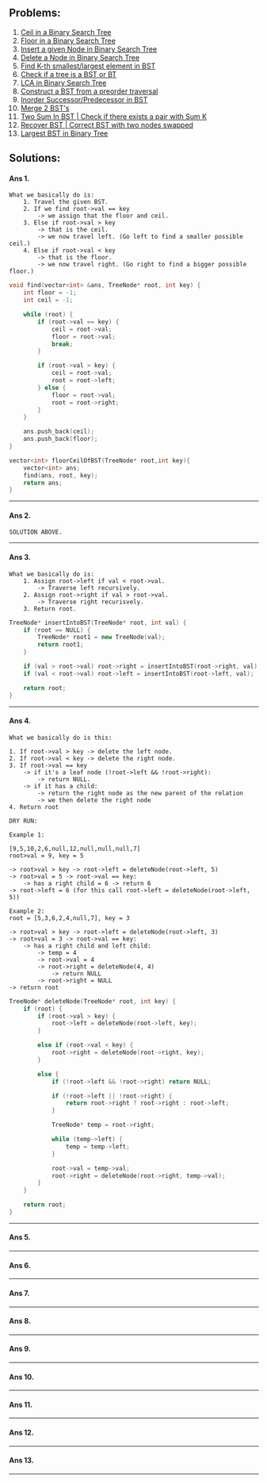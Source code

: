 ## Problems:

1. [Ceil in a Binary Search Tree](#ans-1)
2. [Floor in a Binary Search Tree](#ans-2)
3. [Insert a given Node in Binary Search Tree](#ans-3)
4. [Delete a Node in Binary Search Tree](#ans-4)
5. [Find K-th smallest/largest element in BST](#ans-5)
6. [Check if a tree is a BST or BT](#ans-6)
7. [LCA in Binary Search Tree](#ans-7)
8. [Construct a BST from a preorder traversal](#ans-8)
9. [Inorder Successor/Predecessor in BST](#ans-9)
10. [Merge 2 BST's](#ans-10)
11. [Two Sum In BST | Check if there exists a pair with Sum K](#ans-11)
12. [Recover BST | Correct BST with two nodes swapped](#ans-12)
13. [Largest BST in Binary Tree](#ans-13)

## Solutions:

#### Ans 1.
    What we basically do is:
        1. Travel the given BST.
        2. If we find root->val == key 
            -> we assign that the floor and ceil.
        3. Else if root->val > key 
            -> that is the ceil.
            -> we now travel left. (Go left to find a smaller possible ceil.)
        4. Else if root->val < key 
            -> that is the floor.
            -> we now travel right. (Go right to find a bigger possible floor.)

```cpp
void find(vector<int> &ans, TreeNode* root, int key) {
    int floor = -1;
    int ceil = -1;

    while (root) {
        if (root->val == key) {
            ceil = root->val;
            floor = root->val;
            break;
        }

        if (root->val > key) {
            ceil = root->val;
            root = root->left;
        } else {
            floor = root->val;
            root = root->right;
        }
    }   

    ans.push_back(ceil);
    ans.push_back(floor);
}

vector<int> floorCeilOfBST(TreeNode* root,int key){
    vector<int> ans;
    find(ans, root, key);
    return ans;
}
```
_______________________________________________________________

#### Ans 2.
    SOLUTION ABOVE.
_______________________________________________________________

#### Ans 3.
    What we basically do is:
        1. Assign root->left if val < root->val.
            -> Traverse left recursively.
        2. Assign root->right if val > root->val.
            -> Traverse right recurisvely.
        3. Return root.

```cpp
TreeNode* insertIntoBST(TreeNode* root, int val) {
    if (root == NULL) {
        TreeNode* root1 = new TreeNode(val);
        return root1;   
    }

    if (val > root->val) root->right = insertIntoBST(root->right, val);
    if (val < root->val) root->left = insertIntoBST(root->left, val);

    return root;
}
```
_______________________________________________________________

#### Ans 4.
    What we basically do is this:
    
    1. If root->val > key -> delete the left node.
    2. If root->val < key -> delete the right node.
    3. If root->val == key
        -> if it's a leaf node (!root->left && !root->right):
            -> return NULL.
        -> if it has a child:
            -> return the right node as the new parent of the relation
            -> we then delete the right node
    4. Return root

    DRY RUN:

    Example 1:

    [9,5,10,2,6,null,12,null,null,null,7]
	root>val = 9, key = 5
	
	-> root>val > key -> root->left = deleteNode(root->left, 5)
	-> root>val = 5 -> root->val == key:
		-> has a right child = 6 -> return 6
	-> root->left = 6 (for this call root->left = deleteNode(root->left, 5))

    Example 2:
    root = [5,3,6,2,4,null,7], key = 3

    -> root>val > key -> root->left = deleteNode(root->left, 3)
	-> root>val = 3 -> root->val == key:
		-> has a right child and left child:
            -> temp = 4
            -> root->val = 4
            -> root->right = deleteNode(4, 4)
                -> return NULL
            -> root->right = NULL
    -> return root

```cpp
TreeNode* deleteNode(TreeNode* root, int key) {
    if (root) {
        if (root->val > key) {
            root->left = deleteNode(root->left, key);
        }

        else if (root->val < key) {
            root->right = deleteNode(root->right, key);
        }

        else {
            if (!root->left && !root->right) return NULL;

            if (!root->left || !root->right) {
                return root->right ? root->right : root->left;
            } 

            TreeNode* temp = root->right;

            while (temp->left) {
                temp = temp->left;
            }

            root->val = temp->val;
            root->right = deleteNode(root->right, temp->val);
        }
    }    

    return root;
}
```
_______________________________________________________________

#### Ans 5.
_______________________________________________________________

#### Ans 6.
_______________________________________________________________

#### Ans 7.
_______________________________________________________________

#### Ans 8.
_______________________________________________________________

#### Ans 9.
_______________________________________________________________

#### Ans 10.
_______________________________________________________________

#### Ans 11.
_______________________________________________________________

#### Ans 12.
_______________________________________________________________

#### Ans 13.
_______________________________________________________________

